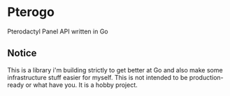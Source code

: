 # Pterogo
Pterodactyl Panel API written in Go

## Notice

This is a library i'm building strictly to get better at Go and also make some infrastructure stuff easier for myself. This is not intended to be production-ready or what have you. It is a hobby project.